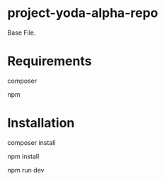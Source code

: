 # project-yoda-alpha-repo

Base File.

# Requirements

composer

npm

# Installation

composer install

npm install

npm run dev

